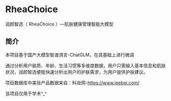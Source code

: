 # RheaChoice
润颜智选（ RheaChoice ）—肌肤健康管理智能大模型
## 简介
本项目基于国产大模型智谱清言-ChatGLM，在其基础上进行微调

通过分析用户肤质、年龄、生活习惯等多维度数据，用户只需输入基本信息和肌肤状况，润颜智选便能快速分析出用户的护肤需求，为用户提供护肤建议。

项目数据库中美妆产品数据来自：科妆网-https://www.jeebei.com/

该项目仅用于学术^_^
